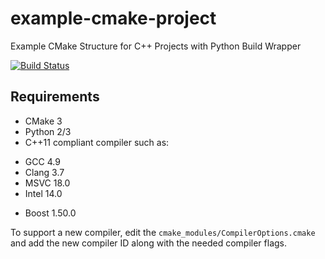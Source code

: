 # example-cmake-project

Example CMake Structure for C++ Projects with Python Build Wrapper

[![Build Status](https://travis-ci.org/calebwherry/example-cmake-project.svg?branch=master)](https://travis-ci.org/calebwherry/example-cmake-project)

## Requirements

* CMake 3
* Python 2/3
* C++11 compliant compiler such as:
 + GCC 4.9
 + Clang 3.7
 + MSVC 18.0
 + Intel 14.0
* Boost 1.50.0

To support a new compiler, edit the `cmake_modules/CompilerOptions.cmake` and add the new compiler ID along with the needed compiler flags.
